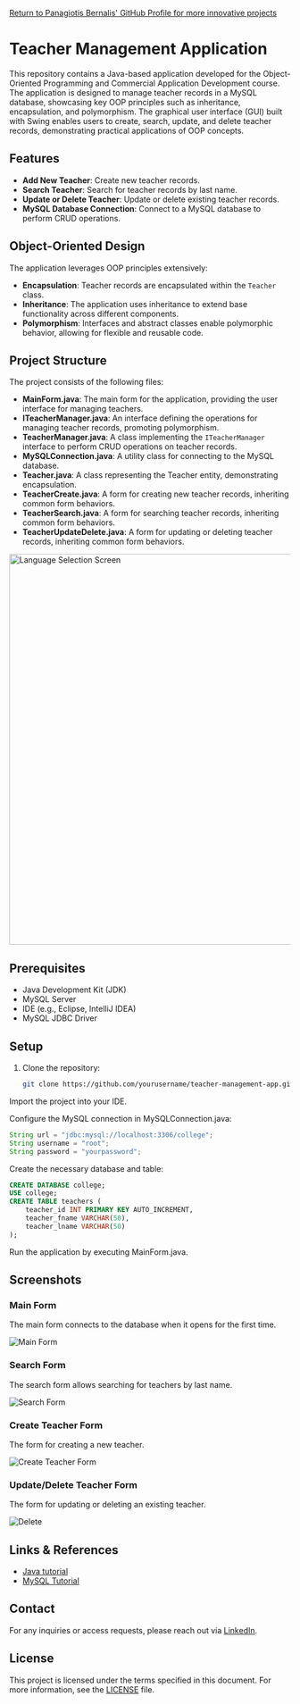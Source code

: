 [Return to Panagiotis Bernalis' GitHub Profile for more innovative projects](https://github.com/pbernalis)

# Teacher Management Application
This repository contains a Java-based application developed for the Object-Oriented Programming and Commercial Application Development course. The application is designed to manage teacher records in a MySQL database, showcasing key OOP principles such as inheritance, encapsulation, and polymorphism. The graphical user interface (GUI) built with Swing enables users to create, search, update, and delete teacher records, demonstrating practical applications of OOP concepts.

## Features

- **Add New Teacher**: Create new teacher records.
- **Search Teacher**: Search for teacher records by last name.
- **Update or Delete Teacher**: Update or delete existing teacher records.
- **MySQL Database Connection**: Connect to a MySQL database to perform CRUD operations.

## Object-Oriented Design

The application leverages OOP principles extensively:

- **Encapsulation**: Teacher records are encapsulated within the `Teacher` class.
- **Inheritance**: The application uses inheritance to extend base functionality across different components.
- **Polymorphism**: Interfaces and abstract classes enable polymorphic behavior, allowing for flexible and reusable code.

## Project Structure

The project consists of the following files:

- **MainForm.java**: The main form for the application, providing the user interface for managing teachers.
- **ITeacherManager.java**: An interface defining the operations for managing teacher records, promoting polymorphism.
- **TeacherManager.java**: A class implementing the `ITeacherManager` interface to perform CRUD operations on teacher records.
- **MySQLConnection.java**: A utility class for connecting to the MySQL database.
- **Teacher.java**: A class representing the Teacher entity, demonstrating encapsulation.
- **TeacherCreate.java**: A form for creating new teacher records, inheriting common form behaviors.
- **TeacherSearch.java**: A form for searching teacher records, inheriting common form behaviors.
- **TeacherUpdateDelete.java**: A form for updating or deleting teacher records, inheriting common form behaviors.


<img src="screenshots/tm.png" alt="Language Selection Screen" width="700px">



## Prerequisites

- Java Development Kit (JDK)
- MySQL Server
- IDE (e.g., Eclipse, IntelliJ IDEA)
- MySQL JDBC Driver

## Setup

1. Clone the repository:
   ```bash
   git clone https://github.com/yourusername/teacher-management-app.git

Import the project into your IDE.

Configure the MySQL connection in MySQLConnection.java:

```java
String url = "jdbc:mysql://localhost:3306/college";
String username = "root";
String password = "yourpassword";
```

Create the necessary database and table:

``` sql
CREATE DATABASE college;
USE college;
CREATE TABLE teachers (
    teacher_id INT PRIMARY KEY AUTO_INCREMENT,
    teacher_fname VARCHAR(50),
    teacher_lname VARCHAR(50)
);
``` 

Run the application by executing MainForm.java.

## Screenshots
### Main Form
The main form connects to the database when it opens for the first time.

![Main Form](screenshots/MainForm.png)

### Search Form
The search form allows searching for teachers by last name.

![Search Form](screenshots/SearchForm.png)

### Create Teacher Form
The form for creating a new teacher.

![Create Teacher Form](screenshots/CreateTeacherForm.png)

### Update/Delete Teacher Form
The form for updating or deleting an existing teacher.

![Delete](screenshots/Delete.png)

## Links & References
- [Java tutorial](https://docs.oracle.com/javase/tutorial/)
- [MySQL Tutorial](https://dev.mysql.com/doc/refman/8.0/en/tutorial.html)


## Contact
For any inquiries or access requests, please reach out via [LinkedIn](https://www.linkedin.com/in/pbernalis/).

## License

This project is licensed under the terms specified in this document. For more information, see the [LICENSE](https://github.com/pbernalis/pbernalis/blob/main/blob/main/License.md) file.






